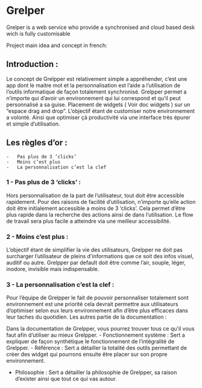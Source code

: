 # Grelper
Grelper is a web service who provide a synchronised and cloud based desk wich is fully customisable

Project main idea and concept in french:

## Introduction :

Le concept de Grelpper est relativement simple a appréhender, c’est une app dont le maitre mot et la personnalisation est l’aide a l’utilisation de l’outils informatique de façon totalement synchronisé. Grelpper permet a n’importe qui d’avoir un environnement qui lui correspond et qu’il peut personnalisé a sa guise. Placement de widgets ( Voir doc widgets ) sur un “espace drag and drop”. L’objectif étant de customiser notre environnement a volonté. Ainsi que optimiser çà productivité via une interface très épurer et simple d’utilisation.

## Les règles d’or :
	-	Pas plus de 3 ‘clicks’
	-	Moins c’est plus
	-	La personnalisation c’est la clef
  
### 1 - Pas plus de 3 ‘clicks’ :
Hors personnalisation de la part de l’utilisateur, tout doit être accessible rapidement. Pour des raisons de facilité d’utilisation, n’importe qu’elle action doit être initialement accessible a moins de 3 ‘clicks’. Cela permet d’être plus rapide dans la recherche des actions ainsi de dans l’utilisation. Le flow de travail sera plus facile a atteindre via une meilleur accessibilité.

### 2 - Moins c’est plus :
L’objectif étant de simplifier la vie des utilisateurs, Grelpper ne doit pas surcharger l’utilisateur de pleins d'informations que ce soit des infos visuel, auditif ou autre. Grelpper par default doit être comme l’air, souple, léger, inodore, invisible mais indispensable.

### 3 - La personnalisation c’est la clef :
Pour l’équipe de Grelpper le fait de pouvoir personnaliser totalement sont environnement est une priorité cela devrait permettre aux utilisateurs d’optimiser selon eux leurs environnement afin d’être plus efficaces dans leur taches du quotidien.
Les autres partie de la documentation :

Dans la documentation de Grelpper, vous pourrez trouver tous ce qu’il vous faut afin d’utiliser au mieux Grelpper.
	-	Fonctionnement système : Sert a expliquer de façon synthétique le fonctionnement de l’intégralité de Grelpper.
	-	Référence : Sert a détailler la totalité des outils permettant de créer des widget qui pourrons ensuite être placer sur son propre environnement.
  - Philosophie : Sert a détailler la philosophie de Grelpper, sa raison d’exister ainsi que tout ce qui vas autour.
